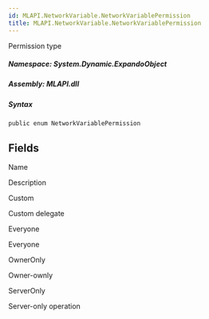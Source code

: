 ```yaml
---  
id: MLAPI.NetworkVariable.NetworkVariablePermission  
title: MLAPI.NetworkVariable.NetworkVariablePermission  
---
```


<div class="markdown level0 summary">

Permission type

</div>

<div class="markdown level0 conceptual">

</div>

##### **Namespace**: System.Dynamic.ExpandoObject

##### **Assembly**: MLAPI.dll

##### Syntax

    public enum NetworkVariablePermission

## Fields

Name

Description

Custom

Custom delegate

Everyone

Everyone

OwnerOnly

Owner-ownly

ServerOnly

Server-only operation
